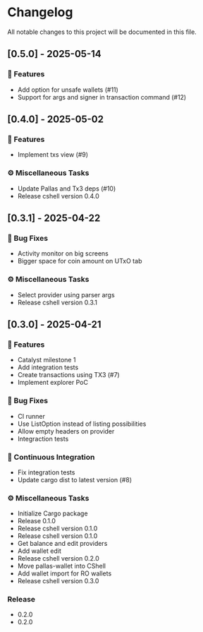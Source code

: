 # Changelog

All notable changes to this project will be documented in this file.

## [0.5.0] - 2025-05-14

### 🚀 Features

- Add option for unsafe wallets (#11)
- Support for args and signer in transaction command (#12)

## [0.4.0] - 2025-05-02

### 🚀 Features

- Implement txs view (#9)

### ⚙️ Miscellaneous Tasks

- Update Pallas and Tx3 deps (#10)
- Release cshell version 0.4.0

## [0.3.1] - 2025-04-22

### 🐛 Bug Fixes

- Activity monitor on big screens
- Bigger space for coin amount on UTxO tab

### ⚙️ Miscellaneous Tasks

- Select provider using parser args
- Release cshell version 0.3.1

## [0.3.0] - 2025-04-21

### 🚀 Features

- Catalyst milestone 1
- Add integration tests
- Create transactions using TX3 (#7)
- Implement explorer PoC

### 🐛 Bug Fixes

- CI runner
- Use ListOption instead of listing possibilities
- Allow empty headers on provider
- Integraction tests

### 🔧 Continuous Integration

- Fix integration tests
- Update cargo dist to latest version (#8)

### ⚙️ Miscellaneous Tasks

- Initialize Cargo package
- Release 0.1.0
- Release cshell version 0.1.0
- Release cshell version 0.1.0
- Get balance and edit providers
- Add wallet edit
- Release cshell version 0.2.0
- Move pallas-wallet into CShell
- Add wallet import for RO wallets
- Release cshell version 0.3.0

### Release

- 0.2.0
- 0.2.0

<!-- generated by git-cliff -->
